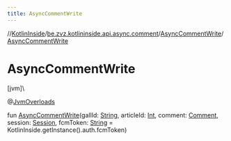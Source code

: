 ```yaml
---
title: AsyncCommentWrite
---
```

//[KotlinInside](../../../index.html)/[be.zvz.kotlininside.api.async.comment](../index.html)/[AsyncCommentWrite](index.html)/[AsyncCommentWrite](-async-comment-write.html)



# AsyncCommentWrite



[jvm]\




@[JvmOverloads](https://kotlinlang.org/api/latest/jvm/stdlib/kotlin.jvm/-jvm-overloads/index.html)



fun [AsyncCommentWrite](-async-comment-write.html)(gallId: [String](https://kotlinlang.org/api/latest/jvm/stdlib/kotlin/-string/index.html), articleId: [Int](https://kotlinlang.org/api/latest/jvm/stdlib/kotlin/-int/index.html), comment: [Comment](../../be.zvz.kotlininside.api.type.comment/-comment/index.html), session: [Session](../../be.zvz.kotlininside.session/-session/index.html), fcmToken: [String](https://kotlinlang.org/api/latest/jvm/stdlib/kotlin/-string/index.html) = KotlinInside.getInstance().auth.fcmToken)




